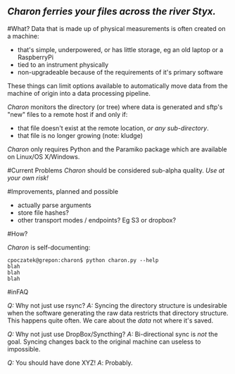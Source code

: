
_Charon ferries your files across the river Styx._
-----

#What?
Data that is made up of physical measurements is often created on a machine:
- that's simple, underpowered, or has little storage, eg an old laptop or a RaspberryPi
- tied to an instrument physically
- non-upgradeable because of the requirements of it's primary software

These things can limit options available to automatically move data from the
machine of origin into a data processing pipeline.

_Charon_ monitors the directory (or tree) where data is generated and sftp's "new"
files to a remote host if and only if:
- that file doesn't exist at the remote location, _or any sub-directory_.
- that file is no longer growing (note: kludge)

_Charon_ only requires Python and the Paramiko package which are available on
Linux/OS X/Windows.

#Current Problems
_Charon_ should be considered sub-alpha quality. *_Use at your own risk!_*

#Improvements, planned and possible
- actually parse arguments
- store file hashes?
- other transport modes / endpoints? Eg S3 or dropbox?

#How?

_Charon_ is self-documenting:

```
cpoczatek@grepon:charon$ python charon.py --help
blah
blah
blah
```

#inFAQ

_Q:_ Why not just use rsync?
_A:_ Syncing the directory structure is undesirable when the software generating
the raw data restricts that directory structure. This happens quite often. We care
about the *data* not where it's saved.

_Q:_ Why not just use DropBox/Syncthing?
_A:_ Bi-directional sync is *not* the goal. Syncing changes back to the original
machine can useless to impossible.

_Q:_ You should have done XYZ!
_A_: Probably.
